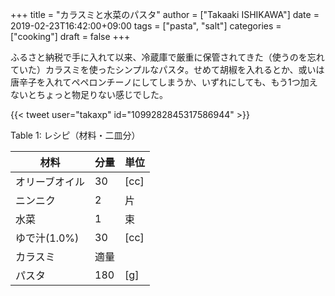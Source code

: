 +++
title = "カラスミと水菜のパスタ"
author = ["Takaaki ISHIKAWA"]
date = 2019-02-23T16:42:00+09:00
tags = ["pasta", "salt"]
categories = ["cooking"]
draft = false
+++

ふるさと納税で手に入れて以来、冷蔵庫で厳重に保管されてきた（使うのを忘れていた）カラスミを使ったシンプルなパスタ。せめて胡椒を入れるとか、或いは唐辛子を入れてペペロンチーノにしてしまうか、いずれにしても、もう1つ加えないとちょっと物足りない感じでした。  

{{< tweet user="takaxp" id="1099282845317586944" >}}  

<div class="table-caption">
  <span class="table-number">Table 1</span>:
  レシピ（材料・二皿分）
</div>

| 材料      | 分量 | 単位 |
|---------|----|----|
| オリーブオイル | 30  | [cc] |
| ニンニク  | 2   | 片   |
| 水菜      | 1   | 束   |
| ゆで汁(1.0%) | 30  | [cc] |
| カラスミ  | 適量 |      |
| パスタ    | 180 | [g]  |